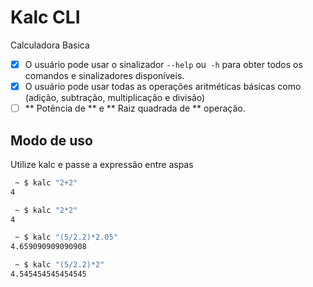 # Kalc CLI

Calculadora Basica

- [X] O usuário pode usar o sinalizador `--help` ou` -h` para obter todos os comandos e sinalizadores disponíveis.
- [x] O usuário pode usar todas as operações aritméticas básicas como (adição, subtração, multiplicação e divisão)
- [ ] ** Potência de ** e ** Raiz quadrada de ** operação.

## Modo de uso

   Utilize kalc e passe a expressão entre aspas 

```bash
 ~ $ kalc "2+2"
4

 ~ $ kalc "2*2"
4

 ~ $ kalc "(5/2.2)*2.05"
4.659090909090908

 ~ $ kalc "(5/2.2)*2"
4.545454545454545

```
